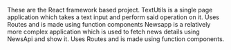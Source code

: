 These are the React framework based project.
TextUtils is a single page application which takes a text input and perform said operation on it. Uses Routes and is made using function components
Newsapp is a relatively more complex application which is used to fetch news details using NewsApi and show it. Uses Routes and is made using function components.

